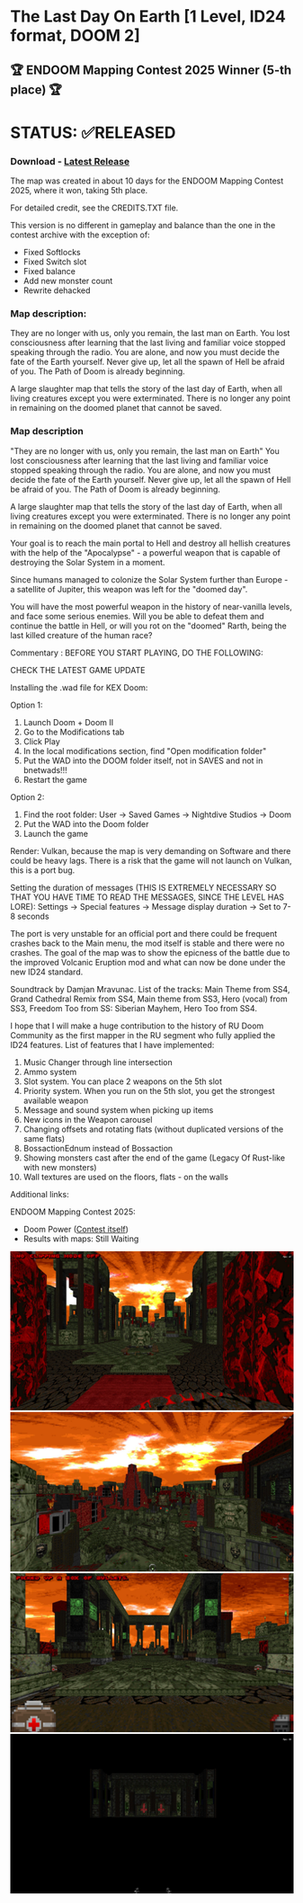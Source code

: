# The Last Day On Earth [1 Level, ID24 format, DOOM 2]
## 🏆 ENDOOM Mapping Contest 2025 Winner (5-th place) 🏆

# STATUS: ✅RELEASED
### Download - [Latest Release](https://github.com/Ear1h/WAD-The-Last-Day-On-Earth-EMC2025/releases/download/v1/The.Last.Day.on.Earth.zip)

The map was created in about 10 days for the ENDOOM Mapping Contest 2025, where it won, taking 5th place.

For detailed credit, see the CREDITS.TXT file.

This version is no different in gameplay and balance than the one in the contest archive with the exception of:

* Fixed Softlocks
* Fixed Switch slot 
* Fixed balance
* Add new monster count
* Rewrite dehacked

### Map description:
They are no longer with us, only you remain, the last man on Earth. You lost consciousness after learning that the last living and familiar voice stopped speaking through the radio. You are alone, and now you must decide the fate of the Earth yourself. Never give up, let all the spawn of Hell be afraid of you. The Path of Doom is already beginning.

A large slaughter map that tells the story of the last day of Earth, when all living creatures except you were exterminated. There is no longer any point in remaining on the doomed planet that cannot be saved.

### Map description
"They are no longer with us, only you remain, the last man on Earth"
You lost consciousness after learning that the last living and familiar voice
stopped speaking through the radio. You are alone, and now you must decide
the fate of the Earth yourself. Never give up, let all the spawn of Hell
be afraid of you.
The Path of Doom is already beginning.

A large slaughter map that tells the story of the last day of Earth,
when all living creatures except you were exterminated.
There is no longer any point in remaining on the doomed planet that
cannot be saved.

Your goal is to reach the main portal to Hell and destroy all
hellish creatures with the help of the "Apocalypse" - a powerful
weapon that is capable of destroying the Solar System in a moment.

Since humans managed to colonize the Solar System further than
Europe - a satellite of Jupiter, this weapon was left for the "doomed day".

You will have the most powerful weapon in the history of near-vanilla
levels, and face some serious enemies. Will you be able to defeat them
and continue the battle in Hell, or will you rot on the "doomed" Rarth,
being the last killed creature of the human race?

Commentary                      : BEFORE YOU START PLAYING, DO THE FOLLOWING:

CHECK THE LATEST GAME UPDATE

Installing the .wad file for KEX Doom:

Option 1:
1. Launch Doom + Doom II
2. Go to the Modifications tab
3. Click Play
4. In the local modifications section, find "Open modification folder"
5. Put the WAD into the DOOM folder itself, not in SAVES and not in bnetwads!!!
6. Restart the game

Option 2:
1. Find the root folder: User -> Saved Games -> Nightdive Studios -> Doom
2. Put the WAD into the Doom folder
3. Launch the game

Render: Vulkan, because the map is very demanding on Software and there
could be heavy lags.
There is a risk that the game will not launch on Vulkan, this is a port bug.

Setting the duration of messages (THIS IS EXTREMELY NECESSARY SO THAT YOU HAVE
TIME TO READ THE MESSAGES, SINCE THE LEVEL HAS LORE):
Settings -> Special features -> Message display duration -> Set to 7-8 seconds

The port is very unstable for an official port and there could be frequent
crashes back to the Main menu, the mod itself is stable and there were no crashes.
The goal of the map was to show the epicness of the battle due to the improved
Volcanic Eruption mod and what can now be done under the new ID24 standard.

Soundtrack by Damjan Mravunac.
List of the tracks:
Main Theme from SS4, Grand Cathedral Remix from SS4, Main theme from SS3,
Hero (vocal) from SS3, Freedom Too from SS: Siberian Mayhem, Hero Too from SS4.

I hope that I will make a huge contribution to the history of RU Doom Community
as the first mapper in the RU segment who fully applied the ID24 features.
List of features that I have implemented:

1. Music Changer through line intersection
2. Ammo system
3. Slot system. You can place 2 weapons on the 5th slot
4. Priority system. When you run on the 5th slot, you get the strongest available weapon
5. Message and sound system when picking up items
6. New icons in the Weapon carousel
7. Changing offsets and rotating flats (without duplicated versions of the same flats)
8. BossactionEdnum instead of Bossaction
9. Showing monsters cast after the end of the game (Legacy Of Rust-like with new monsters)
10. Wall textures are used on the floors, flats - on the walls

Additional links:

ENDOOM Mapping Contest 2025:
- Doom Power ([Contest itself](https://i.iddqd.ru/viewtopic.php?t=2720))
- Results with maps: Still Waiting


![Screen1](./Screens/SCREEN1.jpg)
![Screen2](./Screens/SCREEN2.jpg)
![Screen3](./Screens/SCREEN3.jpg)
![Screen4](./Screens/SCREEN4.jpg)

